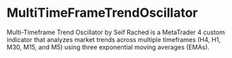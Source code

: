 # MultiTimeFrameTrendOscillator
Multi-Timeframe Trend Oscillator by Seif Rached is a MetaTrader 4 custom indicator that analyzes market trends across multiple timeframes (H4, H1, M30, M15, and M5) using three exponential moving averages (EMAs).
